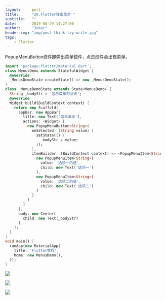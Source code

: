 ```yaml
---
layout:     post
title:      "20.Flutter弹出菜单 "
subtitle:   ""
date:       2019-05-29 14:27:00
author:     "Joker"
header-img: "img/post-think-try-write.jpg"
tags:
    - Flutter
---
```


PopupMenuButton控件即弹出菜单控件，点击控件会出现菜单。

```dart
import 'package:flutter/material.dart';
class MenusDemo extends StatefulWidget {
  @override
  _MenusDemoState createState() => new _MenusDemoState();
}
class _MenusDemoState extends State<MenusDemo> {
  String _bodyStr = '显示菜单的点击';
  @override
  Widget build(BuildContext context) {
    return new Scaffold(
      appBar: new AppBar(
        title: new Text('菜单演示'),
        actions: <Widget> [
          new PopupMenuButton<String>(
            onSelected: (String value) {
              setState(() {
                _bodyStr = value;
              });
            },
            itemBuilder: (BuildContext context) => <PopupMenuItem<String>>[
              new PopupMenuItem<String>(
                value: '选项一的值',
                child: new Text('选项一')
              ),
              new PopupMenuItem<String>(
                value: '选项二的值',
                child: new Text('选项二')
              )
            ]
          )
        ]
      ),
      body: new Center(
        child: new Text(_bodyStr)
      )
    );
  }
}
void main() {
  runApp(new MaterialApp(
    title: 'Flutter教程',
    home: new MenusDemo(),
  ));
}

```

![](https://img-blog.csdn.net/20161227183500103?watermark/2/text/aHR0cDovL2Jsb2cuY3Nkbi5uZXQvaGVrYWl5b3U=/font/5a6L5L2T/fontsize/400/fill/I0JBQkFCMA==/dissolve/70/gravity/SouthEast)



![](https://img-blog.csdn.net/20161227183500103?watermark/2/text/aHR0cDovL2Jsb2cuY3Nkbi5uZXQvaGVrYWl5b3U=/font/5a6L5L2T/fontsize/400/fill/I0JBQkFCMA==/dissolve/70/gravity/SouthEast)



![](https://img-blog.csdn.net/20161227183524276?watermark/2/text/aHR0cDovL2Jsb2cuY3Nkbi5uZXQvaGVrYWl5b3U=/font/5a6L5L2T/fontsize/400/fill/I0JBQkFCMA==/dissolve/70/gravity/SouthEast)








